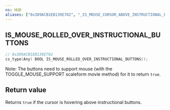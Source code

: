 ```yaml
---
ns: HUD
aliases: ["0x3D9ACB1EB139E702", "_IS_MOUSE_CURSOR_ABOVE_INSTRUCTIONAL_BUTTONS"]
---
```

## IS_MOUSE_ROLLED_OVER_INSTRUCTIONAL_BUTTONS

```c
// 0x3D9ACB1EB139E702
cs_type(Any) BOOL IS_MOUSE_ROLLED_OVER_INSTRUCTIONAL_BUTTONS();
```

Note: The buttons need to support mouse (with the TOGGLE_MOUSE_SUPPORT scaleform movie method) for it to return `true`.

## Return value
Returns `true` if the cursor is hovering above instructional buttons.
